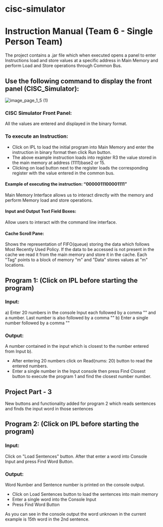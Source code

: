 # cisc-simulator

# Instruction Manual (Team 6 - Single Person Team)

The project contains a .jar file which when executed opens a panel to enter Instructions load and store values at a specific address in Main Memory and perform Load and Store operations through Common Bus.

## Use the following command to display the front panel (CISC_Simulator):

![image_page_1_5 (1)](https://github.com/teluashish/cisc-simulator/assets/66863362/40533a70-ad8f-44d5-802e-d39f72eaf51a)

### CISC Simulator Front Panel:

All the values are entered and displayed in the binary format.

### To execute an Instruction:

- Click on IPL to load the initial program into Main Memory and enter the instruction in binary format then click Run button.
- The above example instruction loads into register R3 the value stored in the main memory at address (1111)base2 or 15.
- Clicking on load button next to the register loads the corresponding register with the value entered in the common bus.

#### Example of executing the instruction: “0000011100001111”

Main Memory Interface allows us to interact directly with the memory and perform Memory load and store operations.

#### Input and Output Text Field Boxes:
Allow users to interact with the command line interface.

#### Cache Scroll Pane:
Shows the representation of FIFO(queue) storing the data which follows Most Recently Used Policy. If the data to be accessed is not present in the cache we read it from the main memory and store it in the cache. Each "Tag" points to a block of memory "m" and "Data" stores values at "m" locations.

## Program 1: (Click on IPL before starting the program)

### Input:
a) Enter 20 numbers in the console Input each followed by a comma "" and a number. Last number is also followed by a comma ""
b) Enter a single number followed by a comma ""

### Output:
A number contained in the input which is closest to the number entered from Input b).

- After entering 20 numbers click on Read(nums: 20) button to read the entered numbers.
- Enter a single number in the Input console then press Find Closest button to execute the program 1 and find the closest number number.

## Project Part - 3

New buttons and functionality added for program 2 which reads sentences and finds the input word in those sentences

## Program 2: (Click on IPL before starting the program)

### Input:
Click on "Load Sentences" button. After that enter a word into Console Input and press Find Word Button.

### Output:
Word Number and Sentence number is printed on the console output.

- Click on Load Sentences button to load the sentences into main memory
- Enter a single word into the Console Input
- Press Find Word Button

As you can see in the console output the word unknown in the current example is 15th word in the 2nd sentence.


